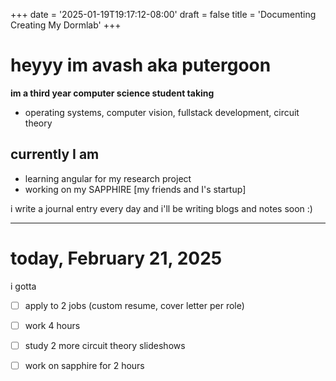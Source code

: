 +++
date = '2025-01-19T19:17:12-08:00'
draft = false
title = 'Documenting Creating My Dormlab'
+++

# **heyyy im avash aka putergoon**

**im a third year computer science student taking**
  - operating systems, computer vision, fullstack development, circuit theory

## currently I am
 - learning angular for my research project
 - working on my SAPPHIRE [my friends and I's startup]

i write a journal entry every day and i'll be writing blogs and notes soon :)

----

# today, February 21, 2025
i gotta

 - [ ] apply to 2 jobs (custom resume, cover letter per role)
 - [ ] work 4 hours
 - [ ] study 2 more circuit theory slideshows
 - [ ] work on sapphire for 2 hours




